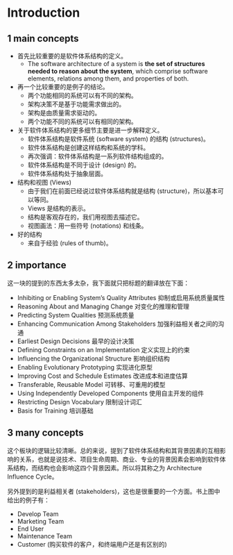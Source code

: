 # Introduction

## 1 main concepts

- 首先比较重要的是软件体系结构的定义。
  - The software architecture of a system is **the set of structures needed to reason about the system**, which comprise software elements, relations among them, and properties of both.
- 再一个比较重要的是例子的结论。
  - 两个功能相同的系统可以有不同的架构。
  - 架构决策不是基于功能需求做出的。
  - 架构是由质量需求驱动的。
  - 两个功能不同的系统可以有相同的架构。
- 关于软件体系结构的更多细节主要是进一步解释定义。
  - 软件体系结构是软件系统 (software system) 的结构 (structures)。
  - 软件体系结构是创建这样结构和系统的学科。
  - 再次强调：软件体系结构是一系列软件结构组成的。
  - 软件体系结构是不同于设计 (design) 的。
  - 软件体系结构处于抽象层面。
- 结构和视图 (Views)
  - 由于我们在前面已经说过软件体系结构就是结构 (structure)，所以基本可以等同。
  - Views 是结构的表示。
  - 结构是客观存在的，我们用视图去描述它。
  - 视图画法：用一些符号 (notations) 和线条。
- 好的结构
  - 来自于经验 (rules of thumb)。

## 2 importance

这一块的提到的东西太多太杂，我下面就只把标题的翻译放在下面：

- Inhibiting or Enabling System’s Quality Attributes 抑制或启用系统质量属性
- Reasoning About and Managing Change 对变化的推理和管理
- Predicting System Qualities 预测系统质量
- Enhancing Communication Among Stakeholders 加强利益相关者之间的沟通
- Earliest Design Decisions 最早的设计决策
- Defining Constraints on an Implementation 定义实现上的约束
- Influencing the Organizational Structure 影响组织结构
- Enabling Evolutionary Prototyping 实现进化原型
- Improving Cost and Schedule Estimates 改进成本和进度估算
- Transferable, Reusable Model 可转移、可重用的模型
- Using Independently Developed Components 使用自主开发的组件
- Restricting Design Vocabulary 限制设计词汇
- Basis for Training 培训基础

## 3 many concepts

这个板块的逻辑比较清晰。总的来说，提到了软件体系结构和其背景因素的互相影响的关系，也就是说技术、项目生命周期、商业、专业的背景因素会影响到软件体系结构，而结构也会影响这四个背景因素。所以将其称之为 Architecture Influence Cycle。

另外提到的是利益相关者 (stakeholders)，这也是很重要的一个方面。书上图中给出的例子有：

- Develop Team
- Marketing Team
- End User
- Maintenance Team
- Customer (购买软件的客户，和终端用户还是有区别的)

